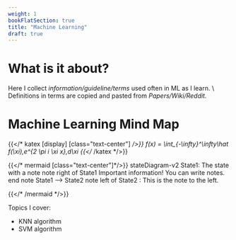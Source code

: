 ```yaml
---
weight: 1
bookFlatSection: true
title: "Machine Learning"
draft: true
---
```


# What is it about?
Here I collect *information/guideline/terms* used often in ML as I learn. \\
Definitions in terms are copied and pasted from *Papers/Wiki/Reddit.*


# Machine Learning Mind Map

{{</* katex [display] [class="text-center"] */>}}
f(x) = \int_{-\infty}^\infty\hat f(\xi)\,e^{2 \pi i \xi x}\,d\xi
{{</* /katex */>}}

{{</* mermaid [class="text-center"]*/>}}
stateDiagram-v2
    State1: The state with a note
    note right of State1
        Important information! You can write
        notes.
    end note
    State1 --> State2
    note left of State2 : This is the note to the left.

{{</* /mermaid */>}}

Topics I cover:
- KNN algorithm
- SVM algorithm

